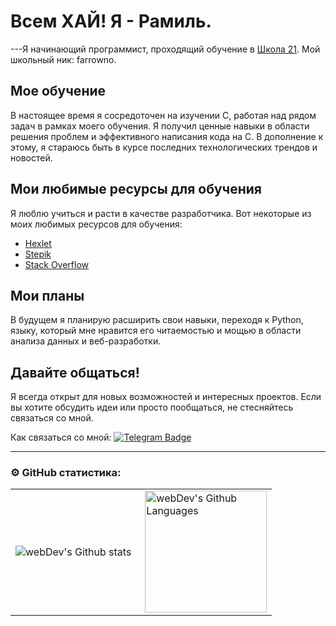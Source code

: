 # Всем ХАЙ!  Я - Рамиль.
---Я начинающий программист, проходящий обучение в [Школа 21](https://21-school.ru). Мой школьный ник: farrowno.

##  Мое обучение
В настоящее время я сосредоточен на изучении C, работая над рядом задач в рамках моего обучения. Я получил ценные навыки в области решения проблем и эффективного написания кода на С. В дополнение к этому, я стараюсь быть в курсе последних технологических трендов и новостей.

## Мои любимые ресурсы для обучения
Я люблю учиться и расти в качестве разработчика. Вот некоторые из моих любимых ресурсов для обучения:
- [Hexlet](https://ru.hexlet.io/courses/intro_to_git)
- [Stepik](https://welcome.stepik.org/ru)
- [Stack Overflow](https://stackoverflow.com/)

## Мои планы
В будущем я планирую расширить свои навыки, переходя к Python, языку, который мне нравится его читаемостью и мощью в области анализа данных и веб-разработки.

## Давайте общаться!
Я всегда открыт для новых возможностей и интересных проектов. Если вы хотите обсудить идеи или просто пообщаться, не стесняйтесь связаться со мной.

Как связаться со мной: [![Telegram Badge](https://img.shields.io/badge/-Ahtyamov_Ramil-blue?style=flat&logo=Telegram&logoColor=white)](https://t.me/Ahtyamov_Ramil)

---

### ⚙️ GitHub статистика:

<table>
  <tr>
    <td>
      <img align="left" src="http://github-readme-streak-stats.herokuapp.com?user=ahtamoff&theme=dark&background=000000" alt="webDev's Github stats" />
    </td>
    <td>
      <img height="195px" align="right" alt="webDev's Github Languages" src="https://github-readme-stats-sigma-five.vercel.app/api/top-langs/?username=ahtamoff&layout=compact&theme=vision-friendly-dark" />
    </td>
  </tr>
</table>
